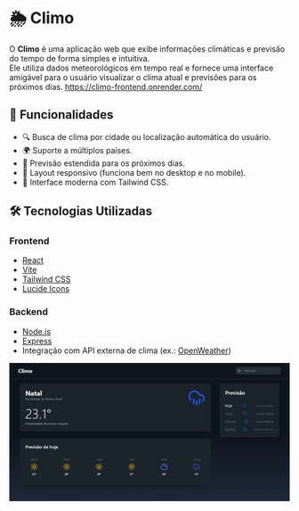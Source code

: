 # 🌦️ Climo

O **Climo** é uma aplicação web que exibe informações climáticas e previsão do tempo de forma simples e intuitiva.  
Ele utiliza dados meteorológicos em tempo real e fornece uma interface amigável para o usuário visualizar o clima atual e previsões para os próximos dias.
https://climo-frontend.onrender.com/

## 🚀 Funcionalidades

- 🔍 Busca de clima por cidade ou localização automática do usuário.
- 🌍 Suporte a múltiplos países.
- 📅 Previsão estendida para os próximos dias.
- 📱 Layout responsivo (funciona bem no desktop e no mobile).
- 🌈 Interface moderna com Tailwind CSS.

## 🛠️ Tecnologias Utilizadas

### **Frontend**
- [React](https://react.dev/)
- [Vite](https://vitejs.dev/)
- [Tailwind CSS](https://tailwindcss.com/)
- [Lucide Icons](https://lucide.dev/)

### **Backend**
- [Node.js](https://nodejs.org/)
- [Express](https://expressjs.com/)
- Integração com API externa de clima (ex.: [OpenWeather](https://openweathermap.org/))

![Preview do Climo](climo/frontend/src/assets/preview.png)
